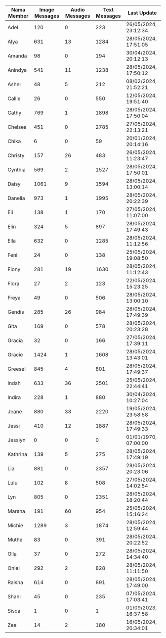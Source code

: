 | Nama Member | Image Messages | Audio Messages | Text Messages | Last Update |
| ------ | -------------- | -------------- | ------------- | ------------ |
| Adel | 120 | 0 | 223 | 26/05/2024, 23:12:34 |
| Alya | 631 | 13 | 1284 | 28/05/2024, 17:51:05 |
| Amanda | 98 | 0 | 194 | 30/04/2024, 20:12:13 |
| Anindya | 541 | 11 | 1238 | 28/05/2024, 17:50:12 |
| Ashel | 48 | 5 | 212 | 08/02/2024, 21:52:21 |
| Callie | 26 | 0 | 550 | 12/05/2024, 19:51:40 |
| Cathy | 769 | 1 | 1898 | 28/05/2024, 17:50:04 |
| Chelsea | 451 | 0 | 2785 | 27/05/2024, 22:13:21 |
| Chika | 6 | 0 | 59 | 20/01/2024, 20:14:16 |
| Christy | 157 | 26 | 483 | 26/05/2024, 11:23:47 |
| Cynthia | 569 | 2 | 1527 | 28/05/2024, 17:50:01 |
| Daisy | 1061 | 9 | 1594 | 28/05/2024, 13:00:14 |
| Danella | 973 | 1 | 1995 | 28/05/2024, 20:22:39 |
| Eli | 138 | 1 | 170 | 27/05/2024, 11:07:00 |
| Elin | 324 | 5 | 897 | 28/05/2024, 17:49:43 |
| Ella | 632 | 0 | 1285 | 28/05/2024, 11:12:56 |
| Feni | 24 | 0 | 138 | 25/05/2024, 19:08:50 |
| Fiony | 281 | 19 | 1630 | 28/05/2024, 11:12:43 |
| Flora | 27 | 2 | 123 | 22/05/2024, 15:23:25 |
| Freya | 49 | 0 | 506 | 28/05/2024, 13:00:10 |
| Gendis | 285 | 26 | 984 | 28/05/2024, 17:49:39 |
| Gita | 169 | 0 | 578 | 28/05/2024, 20:23:28 |
| Gracia | 32 | 0 | 166 | 27/05/2024, 17:39:11 |
| Gracie | 1424 | 1 | 1608 | 28/05/2024, 13:43:01 |
| Greesel | 845 | 4 | 801 | 28/05/2024, 17:49:37 |
| Indah | 633 | 36 | 2501 | 25/05/2024, 22:44:41 |
| Indira | 228 | 1 | 880 | 30/04/2024, 10:27:04 |
| Jeane | 880 | 33 | 2220 | 19/05/2024, 23:58:58 |
| Jessi | 410 | 12 | 1887 | 28/05/2024, 17:49:33 |
| Jesslyn | 0 | 0 | 0 | 01/01/1970, 07:00:00 |
| Kathrina | 139 | 5 | 275 | 28/05/2024, 17:49:19 |
| Lia | 881 | 0 | 2357 | 28/05/2024, 20:23:06 |
| Lulu | 102 | 8 | 508 | 27/05/2024, 14:02:54 |
| Lyn | 805 | 0 | 2351 | 28/05/2024, 18:20:44 |
| Marsha | 191 | 60 | 954 | 25/05/2024, 15:16:24 |
| Michie | 1289 | 3 | 1874 | 28/05/2024, 12:59:44 |
| Muthe | 83 | 0 | 391 | 28/05/2024, 20:22:52 |
| Olla | 37 | 0 | 272 | 28/05/2024, 14:34:40 |
| Oniel | 292 | 2 | 828 | 28/05/2024, 11:11:50 |
| Raisha | 614 | 0 | 891 | 28/05/2024, 17:49:00 |
| Shani | 45 | 0 | 235 | 07/05/2024, 17:03:41 |
| Sisca | 1 | 0 | 1 | 01/09/2023, 16:37:58 |
| Zee | 14 | 2 | 180 | 16/05/2024, 20:34:01 |

